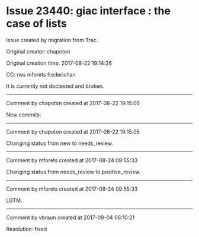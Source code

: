 # Issue 23440: giac interface : the case of lists

Issue created by migration from Trac.

Original creator: chapoton

Original creation time: 2017-08-22 19:14:26

CC:  rws mforets frederichan

It is currently not doctested and broken.


---

Comment by chapoton created at 2017-08-22 19:15:05

New commits:


---

Comment by chapoton created at 2017-08-22 19:15:05

Changing status from new to needs_review.


---

Comment by mforets created at 2017-08-24 09:55:33

Changing status from needs_review to positive_review.


---

Comment by mforets created at 2017-08-24 09:55:33

LGTM.


---

Comment by vbraun created at 2017-09-04 06:10:21

Resolution: fixed

